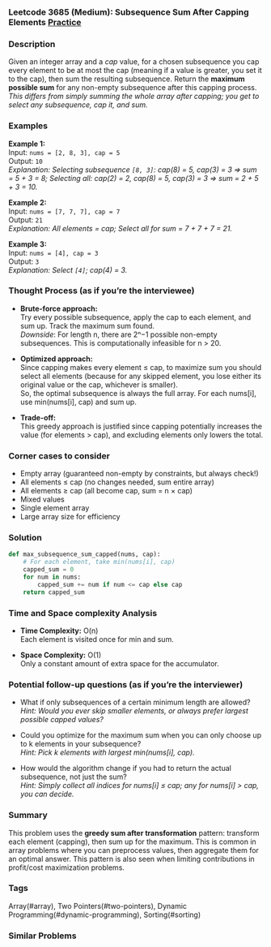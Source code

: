 ### Leetcode 3685 (Medium): Subsequence Sum After Capping Elements [Practice](https://leetcode.com/problems/subsequence-sum-after-capping-elements)

### Description  
Given an integer array and a *cap* value, for a chosen subsequence you cap every element to be at most the cap (meaning if a value is greater, you set it to the cap), then sum the resulting subsequence. Return the **maximum possible sum** for any non-empty subsequence after this capping process.  
*This differs from simply summing the whole array after capping; you get to select any subsequence, cap it, and sum.*

### Examples  

**Example 1:**  
Input: `nums = [2, 8, 3], cap = 5`  
Output: `10`  
*Explanation: Selecting subsequence `[8, 3]`: cap(8) = 5, cap(3) = 3 ⇒ sum = 5 + 3 = 8;*
*Selecting all: cap(2) = 2, cap(8) = 5, cap(3) = 3 ⇒ sum = 2 + 5 + 3 = 10.*

**Example 2:**  
Input: `nums = [7, 7, 7], cap = 7`  
Output: `21`  
*Explanation: All elements = cap; Select all for sum = 7 + 7 + 7 = 21.*

**Example 3:**  
Input: `nums = [4], cap = 3`  
Output: `3`  
*Explanation: Select `[4]`; cap(4) = 3.*

### Thought Process (as if you’re the interviewee)  

- **Brute-force approach:**  
  Try every possible subsequence, apply the cap to each element, and sum up. Track the maximum sum found.  
  *Downside*: For length n, there are 2ⁿ−1 possible non-empty subsequences. This is computationally infeasible for n > 20.

- **Optimized approach:**  
  Since capping makes every element ≤ cap, to maximize sum you should select all elements (because for any skipped element, you lose either its original value or the cap, whichever is smaller).  
  So, the optimal subsequence is always the full array. For each nums[i], use min(nums[i], cap) and sum up.

- **Trade-off:**  
  This greedy approach is justified since capping potentially increases the value (for elements > cap), and excluding elements only lowers the total.

### Corner cases to consider  
- Empty array (guaranteed non-empty by constraints, but always check!)  
- All elements ≤ cap (no changes needed, sum entire array)  
- All elements ≥ cap (all become cap, sum = n × cap)  
- Mixed values  
- Single element array  
- Large array size for efficiency  

### Solution

```python
def max_subsequence_sum_capped(nums, cap):
    # For each element, take min(nums[i], cap)
    capped_sum = 0
    for num in nums:
        capped_sum += num if num <= cap else cap
    return capped_sum
```

### Time and Space complexity Analysis  

- **Time Complexity:** O(n)  
  Each element is visited once for min and sum.

- **Space Complexity:** O(1)  
  Only a constant amount of extra space for the accumulator.

### Potential follow-up questions (as if you’re the interviewer)  

- What if only subsequences of a certain minimum length are allowed?  
  *Hint: Would you ever skip smaller elements, or always prefer largest possible capped values?*

- Could you optimize for the maximum sum when you can only choose up to k elements in your subsequence?  
  *Hint: Pick k elements with largest min(nums[i], cap).*

- How would the algorithm change if you had to return the actual subsequence, not just the sum?  
  *Hint: Simply collect all indices for nums[i] ≤ cap; any for nums[i] > cap, you can decide.*

### Summary
This problem uses the **greedy sum after transformation** pattern: transform each element (capping), then sum up for the maximum. This is common in array problems where you can preprocess values, then aggregate them for an optimal answer. This pattern is also seen when limiting contributions in profit/cost maximization problems.

### Tags
Array(#array), Two Pointers(#two-pointers), Dynamic Programming(#dynamic-programming), Sorting(#sorting)

### Similar Problems
